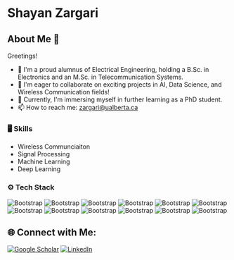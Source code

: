 # Shayan Zargari

## About Me 📝
Greetings!
* 🔭  I'm a proud alumnus of Electrical Engineering, holding a B.Sc. in Electronics and an M.Sc. in Telecommunication Systems.
* 👯  I'm eager to collaborate on exciting projects in AI, Data Science, and Wireless Communication fields!
* 🤔  Currently, I'm immersing myself in further learning as a PhD student.
* 📫 How to reach me: [zargari@ualberta.ca](mailto:zargari@ualberta.ca)

### 🖥 Skills

- Wireless Communciaiton
- Signal Processing
- Machine Learning
- Deep Learning
### ⚙️ Tech Stack

![Bootstrap](https://img.shields.io/badge/-Python-05122A?style=flat-square&logo=Python&color=353535) ![Bootstrap](https://img.shields.io/badge/-C%2B%2B-05122A?style=flat-square&logo=C++&color=353535) ![Bootstrap](https://img.shields.io/badge/-MATLAB-05122A?style=flat-square&logo=MATLAB&color=353535) ![Bootstrap](https://img.shields.io/badge/-TensorFlow-05122A?style=flat-square&logo=TensorFlow&color=353535) ![Bootstrap](https://img.shields.io/badge/-PyTorch-05122A?style=flat-square&logo=PyTorch&color=353535) ![Bootstrap](https://img.shields.io/badge/-SciPy-05122A?style=flat-square&logo=SciPy&color=353535) ![Bootstrap](https://img.shields.io/badge/-Scikit%20Learn-05122A?style=flat-square&logo=Scikit-Learn&color=353535) ![Bootstrap](https://img.shields.io/badge/-Pandas-05122A?style=flat-square&logo=Pandas&color=353535) ![Bootstrap](https://img.shields.io/badge/-Numpy-05122A?style=flat-square&logo=Numpy&color=353535) ![Bootstrap](https://img.shields.io/badge/-Matplotlib-05122A?style=flat-square&logo=Matplotlib&color=353535) ![Bootstrap](https://img.shields.io/badge/-Visual%20Studio%20Code-05122A?style=flat-square&logo=Visual-Studio-Code&color=353535) ![Bootstrap](https://img.shields.io/badge/-LaTeX-05122A?style=flat-square&logo=LaTeX&color=353535)

## 🌐 Connect with Me:
[![Google Scholar](https://img.shields.io/badge/Google_Scholar-4285F4?style=flat&logo=google-scholar&logoColor=white)](https://scholar.google.com/citations?user=FS1X-SYAAAAJ&hl=en)
[![LinkedIn](https://img.shields.io/badge/-LinkedIn-blue?style=flat&logo=Linkedin&logoColor=white)](https://www.linkedin.com/in/shayan-zargari-0214b7184/)
